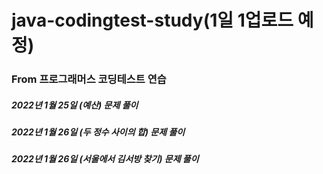 # java-codingtest-study(1일 1업로드 예정)
### From 프로그래머스 코딩테스트 연습
##### 2022년 1월 25일 (예산) 문제 풀이
##### 2022년 1월 26일 (두 정수 사이의 합) 문제 풀이
##### 2022년 1월 26일 (서울에서 김서방 찾기) 문제 풀이
